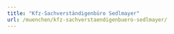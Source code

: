 ```yaml
---
title: "Kfz-Sachverständigenbüro Sedlmayer"
url: /muenchen/kfz-sachverstaendigenbuero-sedlmayer/
---
```

